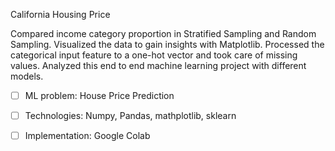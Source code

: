 California Housing Price

Compared income category proportion in Stratified Sampling and Random Sampling. Visualized the data to gain insights with Matplotlib. Processed the categorical input feature to a one-hot vector and took care of missing values. Analyzed this end to end machine learning project with different models. 

- [ ]  ML problem:        House Price Prediction
- [ ]  Technologies:      Numpy, Pandas, mathplotlib, sklearn 
- [ ]  Implementation:  Google Colab



